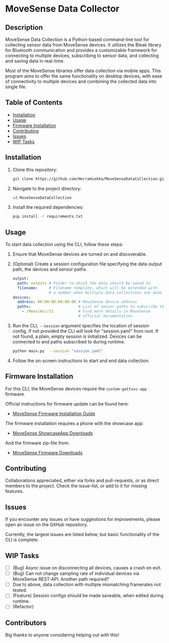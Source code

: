 # MoveSense Data Collector

## Description

MoveSense Data Collection is a Python-based command-line tool for collecting sensor data from MoveSense devices. It 
utilizes the Bleak library for Bluetooth communication and provides a customizable framework for connecting to multiple 
devices, subscribing to sensor data, and collecting and saving data in real-time.

Most of the MoveSense libraries offer data collection via mobile apps. This program aims to offer the same functionality
on desktop devices, with ease of connectivity to multiple devices and combining the collected data into single file.

## Table of Contents

- [Installation](#installation)
- [Usage](#usage)
- [Firmware Installation](#firmware-installation)
- [Contributing](#contributing)
- [Issues](#issues)
- [WIP Tasks](#wip-tasks)

## Installation

1. Clone this repository:

    ```bash
    git clone https://github.com/HerraHiekka/MoveSenseDataCollection.git
    ```

2. Navigate to the project directory:

    ```bash
    cd MoveSenseDataCollection
    ```

3. Install the required dependencies:

    ```bash
    pip install -r requirements.txt
    ```

## Usage

To start data collection using the CLI, follow these steps:

1. Ensure that MoveSense devices are turned on and discoverable.

2. (Optional) Create a session configuration file specifying the data output path, the devices and sensor paths.

    ```yaml
    output:
      path: outputs # Folder to which the data should be saved to
      filename:     # Filename template, which will be extended with
                    # a number when multiple data collections are done
   devices:
      address: 00:00:00:00:00:00 # MoveSense device address
      paths:                     # List of sensor paths to subscribe to
        - /Meas/Acc/13           # Find more details in MoveSense
                                 # official documentation.
    ```

3. Run the CLI, `--session` argument specifies the location of session config. If not provided
the CLI will look for "session.yaml" from root. If not found, a plain, empty session is initialized. Devices can be
connected to and paths subscribed to during runtime.

    ```bash
    python main.py  --session "session.yaml"
    ```

4. Follow the on-screen instructions to start and end data collection.

## Firmware Installation

For this CLI, the MoveSense devices require the `custom-gattsvc-app` firmware.

Official instructions for firmware update can be found here:
- [MoveSense Firmware Installation Guide](https://www.movesense.com/docs/test_env/esw/dfu_update/)

The firmware installation requires a phone with the showcase app:
- [MoveSense ShowcaseApp Downloads](https://bitbucket.org/movesense/movesense-mobile-lib/downloads/)

And the firmware zip-file from:
- [MoveSense Firmware Downloads](https://bitbucket.org/movesense/movesense-device-lib/src/master/samples/bin/release/)

## Contributing

Collaborations appreciated, either via forks and pull-requests, or as direct members to the project. Check the
issue-list, or add to it for missing features.

## Issues

If you encounter any issues or have suggestions for improvements, please open an issue on the GitHub repository.

Currently, the largest issues are listed below, but basic functionality of the CLI is complete. 

## WIP Tasks

- [ ] (Bug) Async issue on disconnecting all devices, causes a crash on exit.
- [ ] (Bug) Can not change sampling rate of individual devices via MoveSense REST-API. Another path required?
- [ ] Due to above, data collection with multiple mismatching framerates not tested.
- [ ] (Feature) Session configs should be made saveable, when edited during runtime.
- [ ] (Refactor) 

## Contributors

Big thanks to anyone considering helping out with this!